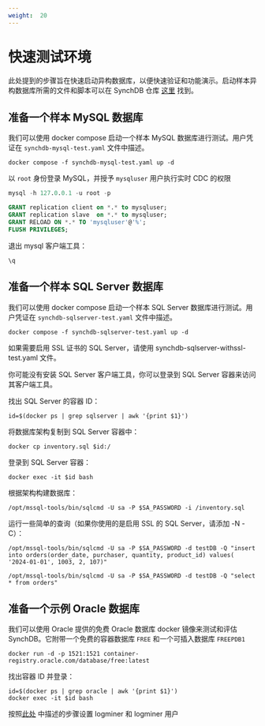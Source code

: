 ```yaml
---
weight:  20
---
```

# 快速测试环境
此处提到的步骤旨在快速启动异构数据库，以便快速验证和功能演示。启动样本异构数据库所需的文件和脚本可以在 SynchDB 仓库 [这里](https://github.com/Hornetlabs/synchdb/testenv/) 找到。

## 准备一个样本 MySQL 数据库
我们可以使用 docker compose 启动一个样本 MySQL 数据库进行测试。用户凭证在 `synchdb-mysql-test.yaml` 文件中描述。

```
docker compose -f synchdb-mysql-test.yaml up -d
```

以 `root` 身份登录 MySQL，并授予 `mysqluser` 用户执行实时 CDC 的权限
```sql
mysql -h 127.0.0.1 -u root -p

GRANT replication client on *.* to mysqluser;
GRANT replication slave  on *.* to mysqluser;
GRANT RELOAD ON *.* TO 'mysqluser'@'%';
FLUSH PRIVILEGES;
```

退出 mysql 客户端工具：
```
\q
```

## 准备一个样本 SQL Server 数据库
我们可以使用 docker compose 启动一个样本 SQL Server 数据库进行测试。用户凭证在 `synchdb-sqlserver-test.yaml` 文件中描述。
```
docker compose -f synchdb-sqlserver-test.yaml up -d
```
如果需要启用 SSL 证书的 SQL Server，请使用 synchdb-sqlserver-withssl-test.yaml 文件。

你可能没有安装 SQL Server 客户端工具，你可以登录到 SQL Server 容器来访问其客户端工具。

找出 SQL Server 的容器 ID：
```
id=$(docker ps | grep sqlserver | awk '{print $1}')
```

将数据库架构复制到 SQL Server 容器中：
```
docker cp inventory.sql $id:/
```

登录到 SQL Server 容器：
```
docker exec -it $id bash
```

根据架构构建数据库：
```
/opt/mssql-tools/bin/sqlcmd -U sa -P $SA_PASSWORD -i /inventory.sql
```

运行一些简单的查询（如果你使用的是启用 SSL 的 SQL Server，请添加 -N -C）：
```
/opt/mssql-tools/bin/sqlcmd -U sa -P $SA_PASSWORD -d testDB -Q "insert into orders(order_date, purchaser, quantity, product_id) values( '2024-01-01', 1003, 2, 107)"

/opt/mssql-tools/bin/sqlcmd -U sa -P $SA_PASSWORD -d testDB -Q "select * from orders"
```

## 准备一个示例 Oracle 数据库
我们可以使用 Oracle 提供的免费 Oracle 数据库 docker 镜像来测试和评估 SynchDB。它附带一个免费的容器数据库 `FREE` 和一个可插入数据库 `FREEPDB1`
```
docker run -d -p 1521:1521 container-registry.oracle.com/database/free:latest
```

找出容器 ID 并登录：
```
id=$(docker ps | grep oracle | awk '{print $1}')
docker exec -it $id bash
```

按照[此处](https://docs.synchdb.com/zh/user-guide/remote_database_setups/) 中描述的步骤设置 logminer 和 logminer 用户
